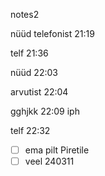notes2

nüüd telefonist 21:19

telf 21:36

nüüd 22:03

arvutist 22:04

gghjkk 22:09 iph

telf 22:32

- [ ] ema pilt Piretile
- [ ] veel 240311
